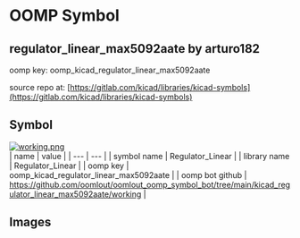 # OOMP Symbol  
## regulator_linear_max5092aate  by arturo182  
  
oomp key: oomp_kicad_regulator_linear_max5092aate  
  
source repo at: [https://gitlab.com/kicad/libraries/kicad-symbols](https://gitlab.com/kicad/libraries/kicad-symbols)  
## Symbol  
  
[![working.png](working_600.png)](working.png)  
| name | value | 
| --- | --- | 
| symbol name | Regulator_Linear | 
| library name | Regulator_Linear | 
| oomp key | oomp_kicad_regulator_linear_max5092aate | 
| oomp bot github | https://github.com/oomlout/oomlout_oomp_symbol_bot/tree/main/kicad_regulator_linear_max5092aate/working | 
## Images  

